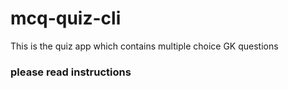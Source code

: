 # mcq-quiz-cli
This is the quiz app which contains  multiple choice GK questions
### please read instructions 
